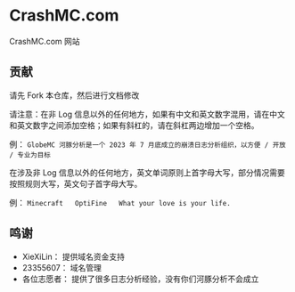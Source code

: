 # CrashMC.com

CrashMC.com 网站

## 贡献

请先 Fork 本仓库，然后进行文档修改

请注意：在非 Log 信息以外的任何地方，如果有中文和英文数字混用，请在中文和英文数字之间添加空格；如果有斜杠的，请在斜杠两边增加一个空格。

例： `GlobeMC 河豚分析是一个 2023 年 7 月底成立的崩溃日志分析组织，以方便 / 开放 / 专业为目标`

在涉及非 Log 信息以外的任何地方，英文单词原则上首字母大写，部分情况需要按照规则大写，英文句子首字母大写。

例： `Minecraft   OptiFine   What your love is your life. `

## 鸣谢

- XieXiLin： 提供域名资金支持
- 23355607： 域名管理
- 各位志愿者： 提供了很多日志分析经验，没有你们河豚分析不会成立
